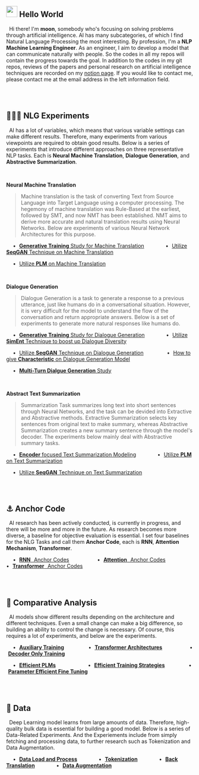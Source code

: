 <br>

## <img src="https://emojis.slackmojis.com/emojis/images/1531849430/4246/blob-sunglasses.gif?1531849430" width="30"/> Hello World
&nbsp; Hi there! I'm **moon**, somebody who's focusing on solving problems through artificial intelligence. AI has many subcategories, of which I find Natural Language Processing the most interesting. By profession, I'm a **NLP Machine Learning Engineer**. As an engineer, I aim to develop a model that can communicate naturally with people. So the codes in all my repos will contain the progress towards the goal. In addition to the codes in my git repos, reviews of the papers and personal research on artificial intelligence techniques are recorded on my <a href="https://shy-vole-f74.notion.site/Hello-I-m-moon-e1ecc2e40b32405e997713cfb44e4f3c">notion page</a>. If you would like to contact me, please contact me at the email address in the left information field.

<br><br>

## 👨🏻‍🔬 NLG Experiments
&nbsp; AI has a lot of variables, which means that various variable settings can make different results. Therefore, many experiments from various viewpoints are required to obtain good results. Below is a series of experiments that introduce different approaches on three representative NLP tasks. Each is **Neural Machine Translation**, **Dialogue Generation**, and **Abstractive Summarization**.

<br>

**Neural Machine Translation**
> Machine translation is the task of converting Text from Source Language into Target Language using a computer processing. The hegemony of machine translation was Rule-Based at the earliest, followed by SMT, and now NMT has been established. NMT aims to derive more accurate and natural translation results using Neural Networks. Below are experiments of various Neural Network Architectures for this purpose.

&emsp; • &hairsp; <a href="https://github.com/moon23k/NMT_GEN">**Generative Training** Study for Machine Translation</a>
&emsp; &emsp; &emsp; 
• &hairsp; <a href="https://github.com/moon23k/NMT_GAN">Utilize **SeqGAN** Technique on Machine Translation</a>

&emsp; • &hairsp; <a href="https://github.com/moon23k/NMT_BERT">Utilize **PLM** on Machine Translation</a>

<br>

**Dialogue Generation**
> Dialogue Generation is a task to generate a response to a previous utterance, just like humans do in a conversational situation. However, it is very difficult for the model to understand the flow of the conversation and return appropriate answers. Below is a set of experiments to generate more natural responses like humans do.

&emsp; • &hairsp; <a href="https://github.com/moon23k/Dialog_GEN">**Generative Training** Study for Dialogue Generation</a>
&emsp; &emsp; &emsp; 
• &hairsp; <a href="https://github.com/moon23k/Dialog_SemEnt">Utilize **SimEnt** Technique to boost up Dialogue Diversity</a>

&emsp;  • &hairsp; <a href="https://github.com/moon23k/Dialog_GAN">Utilize **SeqGAN** Technique on Dialogue Generation</a>
&emsp; &emsp; &emsp; &hairsp; 
• &hairsp; <a href="https://github.com/moon23k/Dialog_Char">How to give **Characteristic** on Dialogue Generation Model</a>

&emsp; • &hairsp; <a href="https://github.com/moon23k/Dialog_MulT">**Multi-Turn Dialgue Generation** Study</a>

<br>

**Abstract Text Summarization**
> Summarization Task summarizes long text into short sentences through Neural Networks, and the task can be devided into Extractive and Abstractive methods. Extractive Summarization selects key sentences from original text to make summary, whereas Abstractive Summarization creates a new summary sentence through the model's decoder. The experiments below mainly deal with Abstractive summary tasks.

&emsp; • &hairsp; <a href="https://github.com/moon23k/Sum_Encoders">**Encoder** focused Text Summarization Modeling</a>
&emsp; &emsp; &emsp; 
• &hairsp; <a href="https://github.com/moon23k/Sum_BERT">Utilize **PLM** on Text Summarization</a> 

&emsp; • &hairsp; <a href="https://github.com/moon23k/Sum_GAN">Utilize **SeqGAN** Technique on Text Summarization</a>

<br><br>

## ⚓ Anchor Code
&nbsp; AI research has been actively conducted, is currently in progress, and there will be more and more in the future. As research becomes more diverse, a baseline for objective evaluation is essential. I set four baselines for the NLG Tasks and call them **Anchor Code**, each is **RNN**, **Attention Mechanism**, **Transformer**. 

&emsp; • &hairsp; <a href="https://github.com/moon23k/RNN_Anchors">**RNN** &hairsp; Anchor Codes</a> 
&emsp; &emsp; &emsp; &emsp; 
• &hairsp; <a href="https://github.com/moon23k/Attention_Anchors">**Attention** &hairsp; Anchor Codes</a> 
&emsp; &emsp; &emsp; &emsp; 
• &hairsp; <a href="https://github.com/moon23k/Transformer_Anchors">**Transformer** &hairsp; Anchor Codes</a>

<br><br>

## 📄 Comparative Analysis
&nbsp; AI models show different results depending on the architecture and different techniques. Even a small change can make a big difference, so building an ability to control the change is necessary. Of course, this requires a lot of experiments, and below are the experiments.

&emsp; • &hairsp; <a href="https://github.com/moon23k/Aux_Training">**Auxiliary Training**</a>
&emsp; &emsp; &nbsp; &emsp; 
• &hairsp; <a href="https://github.com/moon23k/Transformer_Arhcs">**Transformer Architectures**</a>
&emsp; &emsp; &emsp; &ensp; &hairsp; 
• &hairsp; <a href="https://github.com/moon23k/DOT">**Decoder Only Training**</a> 

&emsp; • &hairsp; <a href="https://github.com/moon23k/Eff_PLMs">**Efficient PLMs**</a> 
&emsp; &emsp; &emsp; &emsp; &ensp; 
• &hairsp; <a href="https://github.com/moon23k/Eff_Training">**Efficient Training Strategies**</a> 
&emsp; &emsp; &emsp; &thinsp; 
• &hairsp; <a href="https://github.com/moon23k/PEFT">**Parameter Efficient Fine Tuning**</a>

<br><br>

## 💾 Data
&nbsp; Deep Learning model learns from large amounts of data. Therefore, high-quality bulk data is essential for building a good model. Below is a series of Data-Related Experiments. And the Experiements include from simply fetching and processing data, to further research such as Tokenization and Data Augmentation.

&emsp; • &hairsp; <a href="https://github.com/moon23k/NLP_Datasets">**Data Load and Process**</a> &emsp; &emsp; &emsp; 
• &hairsp; <a href="https://github.com/moon23k/Tokenizations">**Tokenization**</a> &emsp; &emsp; &emsp; 
• &hairsp; <a href="https://github.com/moon23k/BackTranslation">**Back Translation**</a> &emsp; &emsp; &emsp; 
• &hairsp; <a href="https://github.com/moon23k/Data_Augmentation">**Data Augmentation**</a>
<br>
